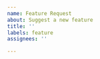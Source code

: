 ```yaml
---
name: Feature Request
about: Suggest a new feature
title: ''
labels: feature
assignees: ''

---
```



